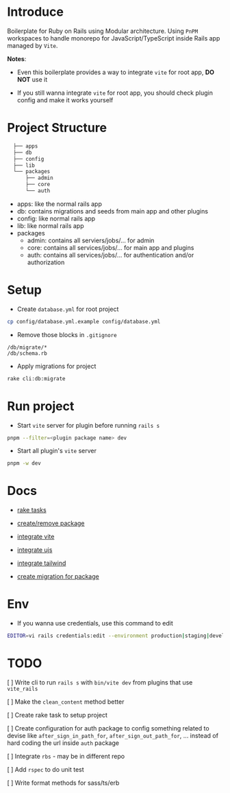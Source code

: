 # Introduce

Boilerplate for Ruby on Rails using Modular architecture. Using `PnPM` workspaces to handle monorepo for JavaScript/TypeScript inside Rails app managed by `Vite`.

**Notes**:

- Even this boilerplate provides a way to integrate `vite` for root app, **DO NOT** use it

- If you still wanna integrate `vite` for root app, you should check plugin config and make it works yourself

# Project Structure

```sh
  ├── apps
  ├── db
  ├── config
  ├── lib
  └── packages
      ├── admin
      ├── core
      └── auth
```

- apps: like the normal rails app
- db: contains migrations and seeds from main app and other plugins
- config: like normal rails app
- lib: like normal rails app
- packages
  - admin: contains all serviers/jobs/... for admin
  - core: contains all services/jobs/... for main app and plugins
  - auth: contains all services/jobs/... for authentication and/or authorization

# Setup

- Create `database.yml` for root project

```sh
cp config/database.yml.example config/database.yml
```

- Remove those blocks in `.gitignore`

```
/db/migrate/*
/db/schema.rb
```

- Apply migrations for project

```sh
rake cli:db:migrate
```

# Run project

- Start `vite` server for plugin before running `rails s`

```sh
pnpm --filter=<plugin package name> dev
```

- Start all plugin's `vite` server

```sh
pnpm -w dev
```

# Docs

- [rake tasks](docs/rake-tasks.md)

- [create/remove package](docs/package.md)

- [integrate vite](docs/vite.md)

- [integrate ujs](docs/ujs_utils.md)

- [integrate tailwind](docs/tailwind.md)

- [create migration for package](docs/migration.md)

# Env

- If you wanna use credentials, use this command to edit

```sh
EDITOR=vi rails credentials:edit --environment production|staging|development|test
```

# TODO

[ ] Write cli to run `rails s` with `bin/vite dev` from plugins that use `vite_rails`

[ ] Make the `clean_content` method better

[ ] Create rake task to setup project

[ ] Create configuration for auth package to config something related to devise like `after_sign_in_path_for`, `after_sign_out_path_for`, ... instead of hard coding the url inside `auth` package

[ ] Integrate `rbs` - may be in different repo

[ ] Add `rspec` to do unit test

[ ] Write format methods for sass/ts/erb
